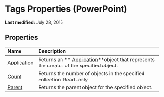 
# Tags Properties (PowerPoint)

 **Last modified:** July 28, 2015


## Properties



|**Name**|**Description**|
|:-----|:-----|
| [Application](520966df-1a39-9da5-e918-413cfc19a674.md)|Returns an  ** [Application](978c2b99-4271-b953-4283-73b5f3d96f41.md)**object that represents the creator of the specified object.|
| [Count](4a6ae9cb-65f8-c273-e50c-e75d6a785767.md)|Returns the number of objects in the specified collection. Read-only.|
| [Parent](019d1e25-a57c-d081-c019-51fcefc9a147.md)|Returns the parent object for the specified object.|
